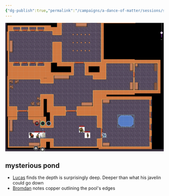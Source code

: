 ```yaml
---
{"dg-publish":true,"permalink":"/campaigns/a-dance-of-matter/sessions/session-1029/"}
---
```


![session-witchroads-03](/img/user/attachments/session-witchroads-03.png)

## mysterious pond
- [Lucas](Campaigns/A%20Dance%20of%20Matter/Players%20👤/Lucas.md) finds the depth is surprisingly deep. Deeper than what his javelin could go down
- [Bromdan](Campaigns/A%20Dance%20of%20Matter/Players%20👤/Bromdan.md) notes copper outlining the pool's edges
